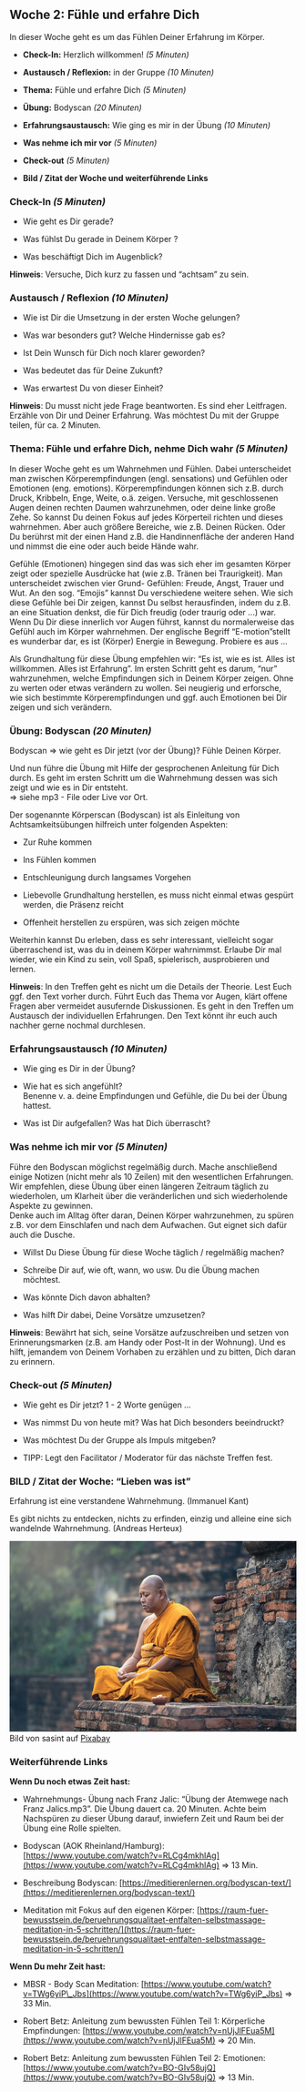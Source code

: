 ## Woche 2: Fühle und erfahre Dich

In dieser Woche geht es um das Fühlen Deiner Erfahrung im Körper.

-   **Check-In:** Herzlich willkommen! *(5 Minuten)*

-   **Austausch / Reflexion:** in der Gruppe *(10 Minuten)*

-   **Thema:** Fühle und erfahre Dich *(5 Minuten)*

-   **Übung:** Bodyscan *(20 Minuten)*

-   **Erfahrungsaustausch:** Wie ging es mir in der Übung *(10 Minuten)*

-   **Was nehme ich mir vor** *(5 Minuten)*

-   **Check-out** *(5 Minuten)*

-   **Bild / Zitat der Woche und weiterführende Links**

### Check-In *(5 Minuten)*

-   Wie geht es Dir gerade?

-   Was fühlst Du gerade in Deinem Körper ?

-   Was beschäftigt Dich im Augenblick?

**Hinweis**: Versuche, Dich kurz zu fassen und “achtsam” zu sein.

### Austausch / Reflexion *(10 Minuten)*

-   Wie ist Dir die Umsetzung in der ersten Woche gelungen?

-   Was war besonders gut? Welche Hindernisse gab es?

-   Ist Dein Wunsch für Dich noch klarer geworden?

-   Was bedeutet das für Deine Zukunft?

-   Was erwartest Du von dieser Einheit?

**Hinweis**: Du musst nicht jede Frage beantworten. Es sind eher
Leitfragen. Erzähle von Dir und Deiner Erfahrung. Was möchtest Du mit
der Gruppe teilen, für ca. 2 Minuten.

### Thema: Fühle und erfahre Dich, nehme Dich wahr *(5 Minuten)*

In dieser Woche geht es um Wahrnehmen und Fühlen. Dabei unterscheidet
man zwischen Körperempfindungen (engl. sensations) und Gefühlen oder
Emotionen (eng. emotions). Körperempfindungen können sich z.B. durch
Druck, Kribbeln, Enge, Weite, o.ä. zeigen. Versuche, mit geschlossenen
Augen deinen rechten Daumen wahrzunehmen, oder deine linke große Zehe.
So kannst Du deinen Fokus auf jedes Körperteil richten und dieses
wahrnehmen. Aber auch größere Bereiche, wie z.B. Deinen Rücken. Oder Du
berührst mit der einen Hand z.B. die Handinnenfläche der anderen Hand
und nimmst die eine oder auch beide Hände wahr.

Gefühle (Emotionen) hingegen sind das was sich eher im gesamten Körper
zeigt oder spezielle Ausdrücke hat (wie z.B. Tränen bei Traurigkeit).
Man unterscheidet zwischen vier Grund- Gefühlen: Freude, Angst, Trauer
und Wut. An den sog. “Emojis” kannst Du verschiedene weitere sehen. Wie
sich diese Gefühle bei Dir zeigen, kannst Du selbst herausfinden, indem
du z.B. an eine Situation denkst, die für Dich freudig (oder traurig
oder ...) war. Wenn Du Dir diese innerlich vor Augen führst, kannst du
normalerweise das Gefühl auch im Körper wahrnehmen. Der englische
Begriff “E-motion”stellt es wunderbar dar, es ist (Körper) Energie in
Bewegung. Probiere es aus ...

Als Grundhaltung für diese Übung empfehlen wir: “Es ist, wie es ist.
Alles ist willkommen. Alles ist Erfahrung”. Im ersten Schritt geht es
darum, “nur” wahrzunehmen, welche Empfindungen sich in Deinem Körper
zeigen. Ohne zu werten oder etwas verändern zu wollen. Sei neugierig und
erforsche, wie sich bestimmte Körperempfindungen und ggf. auch Emotionen
bei Dir zeigen und sich verändern.

### Übung: Bodyscan *(20 Minuten)*

Bodyscan =&gt; wie geht es Dir jetzt (vor der Übung)? Fühle Deinen
Körper.

Und nun führe die Übung mit Hilfe der gesprochenen Anleitung für Dich
durch. Es geht im ersten Schritt um die Wahrnehmung dessen was sich
zeigt und wie es in Dir entsteht.  
=&gt; siehe mp3 - File oder Live vor Ort.

Der sogenannte Körperscan (Bodyscan) ist als Einleitung von
Achtsamkeitsübungen hilfreich unter folgenden Aspekten:

-   Zur Ruhe kommen

-   Ins Fühlen kommen

-   Entschleunigung durch langsames Vorgehen

-   Liebevolle Grundhaltung herstellen, es muss nicht einmal etwas
    gespürt werden, die Präsenz reicht

-   Offenheit herstellen zu erspüren, was sich zeigen möchte

Weiterhin kannst Du erleben, dass es sehr interessant, vielleicht sogar
überraschend ist, was du in deinem Körper wahrnimmst. Erlaube Dir mal
wieder, wie ein Kind zu sein, voll Spaß, spielerisch, ausprobieren und
lernen.

**Hinweis**: In den Treffen geht es nicht um die Details der Theorie.
Lest Euch ggf. den Text vorher durch. Führt Euch das Thema vor Augen,
klärt offene Fragen aber vermeidet ausufernde Diskussionen. Es geht in
den Treffen um Austausch der individuellen Erfahrungen. Den Text könnt
ihr euch auch nachher gerne nochmal durchlesen.

### Erfahrungsaustausch *(10 Minuten)*

-   Wie ging es Dir in der Übung?

-   Wie hat es sich angefühlt?  
    Benenne v. a. deine Empfindungen und Gefühle, die Du bei der Übung
    hattest.

-   Was ist Dir aufgefallen? Was hat Dich überrascht?

### Was nehme ich mir vor *(5 Minuten)*

Führe den Bodyscan möglichst regelmäßig durch. Mache anschließend einige
Notizen (nicht mehr als 10 Zeilen) mit den wesentlichen Erfahrungen. Wir
empfehlen, diese Übung über einen längeren Zeitraum täglich zu
wiederholen, um Klarheit über die veränderlichen und sich wiederholende
Aspekte zu gewinnen.  
Denke auch im Alltag öfter daran, Deinen Körper wahrzunehmen, zu spüren
z.B. vor dem Einschlafen und nach dem Aufwachen. Gut eignet sich dafür
auch die Dusche.

-   Willst Du Diese Übung für diese Woche täglich / regelmäßig machen?

-   Schreibe Dir auf, wie oft, wann, wo usw. Du die Übung machen
    möchtest.

-   Was könnte Dich davon abhalten?

-   Was hilft Dir dabei, Deine Vorsätze umzusetzen?

**Hinweis**: Bewährt hat sich, seine Vorsätze aufzuschreiben und setzen
von Erinnerungsmarken (z.B. am Handy oder Post-It in der Wohnung). Und
es hilft, jemandem von Deinem Vorhaben zu erzählen und zu bitten, Dich
daran zu erinnern.

### Check-out *(5 Minuten)*

-   Wie geht es Dir jetzt? 1 - 2 Worte genügen …

-   Was nimmst Du von heute mit? Was hat Dich besonders beeindruckt?

-   Was möchtest Du der Gruppe als Impuls mitgeben?

-   TIPP: Legt den Facilitator / Moderator für das nächste Treffen fest.

### BILD / Zitat der Woche: “Lieben was ist”

Erfahrung ist eine verstandene Wahrnehmung. (Immanuel Kant)

Es gibt nichts zu entdecken, nichts zu erfinden, einzig und alleine eine
sich wandelnde Wahrnehmung. (Andreas Herteux)

![](./images/image8.png)
Bild von sasint auf
[Pixabay](https://pixabay.com/de/?utm_source=link-attribution&utm_medium=referral&utm_campaign=image&utm_content=2847508)

### Weiterführende Links

**Wenn Du noch etwas Zeit hast:**

-   Wahrnehmungs- Übung nach Franz Jalic: “Übung der Atemwege nach Franz
    Jalics.mp3”. Die Übung dauert ca. 20 Minuten. Achte beim Nachspüren
    zu dieser Übung darauf, inwiefern Zeit und Raum bei der Übung eine
    Rolle spielten.

-   Bodyscan (AOK Rheinland/Hamburg):
    [https://www.youtube.com/watch?v=RLCg4mkhlAg](https://www.youtube.com/watch?v=RLCg4mkhlAg)
    =&gt; 13 Min.

-   Beschreibung Bodyscan:
    [https://meditierenlernen.org/bodyscan-text/](https://meditierenlernen.org/bodyscan-text/)

-   Meditation mit Fokus auf den eigenen Körper:
    [https://raum-fuer-bewusstsein.de/beruehrungsqualitaet-entfalten-selbstmassage-meditation-in-5-schritten/](https://raum-fuer-bewusstsein.de/beruehrungsqualitaet-entfalten-selbstmassage-meditation-in-5-schritten/)

**Wenn Du mehr Zeit hast:**

-   MBSR - Body Scan Meditation:
    [https://www.youtube.com/watch?v=TWg6yiP\_Jbs](https://www.youtube.com/watch?v=TWg6yiP_Jbs)
    =&gt; 33 Min.

-   Robert Betz: Anleitung zum bewussten Fühlen Teil 1: Körperliche
    Empfindungen:
    [https://www.youtube.com/watch?v=nUjJlFEua5M](https://www.youtube.com/watch?v=nUjJlFEua5M)
    =&gt; 20 Min.

-   Robert Betz: Anleitung zum bewussten Fühlen Teil 2: Emotionen:
    [https://www.youtube.com/watch?v=BO-GIv58ujQ](https://www.youtube.com/watch?v=BO-GIv58ujQ)
    =&gt; 13 Min.